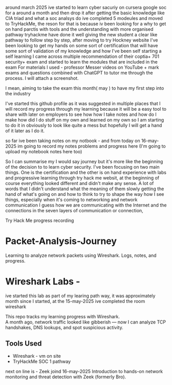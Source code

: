 
around march 2025 ive started to learn cyber sacuriy on cursera google soc for a around a month and then drop it after getting the basic knowledge like CIA triad and what a soc analsys do 
ive completed 5 modeules and moved to TryHackMe, the reson for that is because iv been looking for a why to get on hand parctis with tools and the understanding with more organised pathway 
tryhackme have done it well giving the new student a clear like pathway to follow step by step, after moving to try Hockney website I've been looking to get my hands on some sort of certification that will have some sort of validation of my knowledge and how I've been self starting a self learning I came across multiple recommendation of their coptia+ 701 security+ exam and started to learn the modules that are included in the exam
For materials I used - professor Messer videos on YouTube + mark exams and questions combined with ChatGPT to tutor me through the process. I will attach a screenshot.

I mean, aiming to take the exam this month( may ) to have my first step into the industry 

I've started this github profile as it was suggested in multiple places that I will record my progress through my learning because it will be a easy tool to share with later on employers to see how how I take notes and how do I make how did I do stuff on my own and learned on my own so I am starting to do it in obviously to look like quite a mess but hopefully I will get a hand of it later as I do it.

so far ive been taking notes on my notbook - and from today on 16-may-2025 im going to record my notes problems and progress here (I'm going to upload my notebook notes here too) 

So I can summarise my I would say journey but it's more like the beginning of the decision to to learn cyber security. I've been focusing on two main things. One is the certification and the other is on hand experience with labs and progressive learning through try hack me websit, at the beginning of course everything looked different and didn't make any sense. A lot of words that I didn't understand what the meaning of them slowly getting the hand of what's going on and how to think to try to shape the way how I see things, especially when it's coming to networking and network communication I guess how we are communicating with the Internet and the connections in the seven layers of communication or connection, 


Try Hack Me progress recording

# Packet-Analysis-Journey 
Learning to analyze network packets using Wireshark. Logs, notes, and progress.
# Wireshark Labs -

ive started this lab as part of my learing path way, it was approximately month since I started, at the 15-may-2025 ive completed the room wireshark

This repo tracks my learning progress with Wireshark.  
A month ago, network traffic looked like gibberish — now I can analyze TCP handshakes, DNS lookups, and spot suspicious activity.

## Tools Used
- Wireshark - vm on site 
- TryHackMe SOC 1 pathway


 next on line is - Zeek joind  16-may-2025 
 Introduction to hands-on network monitoring and threat detection with Zeek (formerly Bro).    

 


